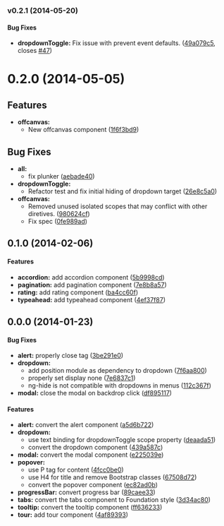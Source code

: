 <a name="v0.2.1"></a>
### v0.2.1 (2014-05-20)


#### Bug Fixes

* **dropdownToggle:** Fix issue with prevent event defaults. ([49a079c5](http://github.com/madmimi/angular-foundation/commit/49a079c54c15cd5db04fa3c1bbdf435c4bdd390c), closes [#47](http://github.com/madmimi/angular-foundation/issues/47))

# 0.2.0 (2014-05-05)

## Features

- **offcanvas:** 
  - New offcanvas component ([1f6f3bd9](http://github.com/madmimi/angular-foundation/commit/1f6f3bd9))   

## Bug Fixes

- **all:** 
  - fix plunker ([aebade40](http://github.com/madmimi/angular-foundation/commit/aebade40))  
- **dropdownToggle:** 
  - Refactor test and fix initial hiding of dropdown target ([26e8c5a0](http://github.com/madmimi/angular-foundation/commit/26e8c5a0))  
- **offcanvas:** 
  - Removed unused isolated scopes that may conflict with other diretives. ([980624cf](http://github.com/madmimi/angular-foundation/commit/980624cf))  
  - Fix spec ([0fe989ad](http://github.com/madmimi/angular-foundation/commit/0fe989ad))   

<a name="0.1.0"></a>
## 0.1.0 (2014-02-06)


#### Features

* **accordion:** add accordion component ([5b9998cd](madmimi/angular-foundation/commit/5b9998cda6b6e94d67df5351fdd1f7978a72d552))
* **pagination:** add pagination component ([7e8b8a57](madmimi/angular-foundation/commit/7e8b8a57850039b90dfe3dfe497691a0db035bfa))
* **rating:** add rating component ([ba4cc60f](madmimi/angular-foundation/commit/ba4cc60fefee9671ec783e163157fa66ea04616e))
* **typeahead:** add typeahead component ([4ef37f87](madmimi/angular-foundation/commit/4ef37f8763a21ced9a7cc774acd3ed055b4c6236))


<a name="0.2.0"></a>
## 0.0.0 (2014-01-23)


#### Bug Fixes

* **alert:** properly close  tag ([3be291e0](madmimi/angular-foundation/commit/3be291e0671cb74c3ed22ec95fbfeb54a5f1559b))
* **dropdown:**
  * add position module as dependency to dropdown ([7f6aa800](madmimi/angular-foundation/commit/7f6aa800c2b3b69bc2dce72c7ff6598afe003f7b))
  * properly set display none ([7e6837c1](madmimi/angular-foundation/commit/7e6837c19be64dea3a51aff629d3dc7d99fe5096))
  * ng-hide is not compatible with dropdowns in menus ([112c367f](madmimi/angular-foundation/commit/112c367f5270107fc1aedfceb7d128529ac96776))
* **modal:** close the modal on backdrop click ([df895117](madmimi/angular-foundation/commit/df89511775a0b72204f3edc78b53211e51547838))


#### Features

* **alert:** convert the alert component ([a5d6b722](madmimi/angular-foundation/commit/a5d6b722dd43d26304852daad1fe6498e0e53091))
* **dropdown:**
  * use text binding for dropdownToggle scope property ([deaada51](madmimi/angular-foundation/commit/deaada51b67b3f0c8822714f55d00e2d2365404b))
  * convert the dropdown component ([439a587c](madmimi/angular-foundation/commit/439a587c9025ce37552d0df80fa92687c8ebcf11))
* **modal:** convert the modal component ([e225039e](madmimi/angular-foundation/commit/e225039ec27e55424d8b4e696aa4c34675026c63))
* **popover:**
  * use P tag for content ([4fcc0be0](madmimi/angular-foundation/commit/4fcc0be0383c6e3e56413a4ab3665f8584071438))
  * use H4 for title and remove Bootstrap classes ([67508d72](madmimi/angular-foundation/commit/67508d72f4c8df1c24c578c49154ea4b28884343))
  * convert the popover component ([ec82ad0b](madmimi/angular-foundation/commit/ec82ad0b4ebd0f2ab3e7584272f96642a5f65931))
* **progressBar:** convert progress bar ([89caee33](madmimi/angular-foundation/commit/89caee33f1ff1aa6370b7032cdec4fa54a149f86))
* **tabs:** convert the tabs component to Foundation style ([3d34ac80](madmimi/angular-foundation/commit/3d34ac8033d1cd4b8e7835f332f47de94847c141))
* **tooltip:** convert the tooltip component ([ff636233](madmimi/angular-foundation/commit/ff636233ec453a74512515ea426a7a90ec35d1bb))
* **tour:** add tour component ([4af89393](madmimi/angular-foundation/commit/4af89393f63bd2e5be6e592dc100c0ca006fa5e5))
